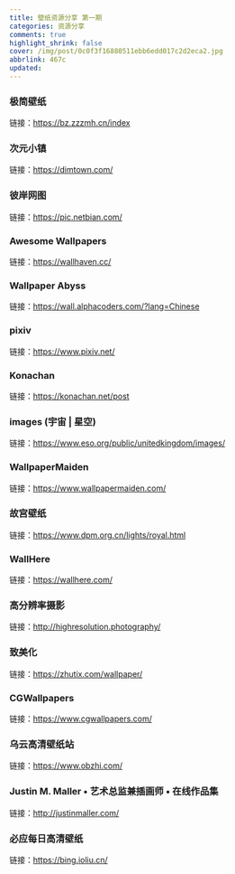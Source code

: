 ```yaml
---
title: 壁纸资源分享 第一期
categories: 资源分享
comments: true
highlight_shrink: false
cover: /img/post/0c0f3f16880511ebb6edd017c2d2eca2.jpg
abbrlink: 467c
updated:
---
```

### 极简壁纸
链接：https://bz.zzzmh.cn/index

### 次元小镇
链接：https://dimtown.com/

### 彼岸网图
链接：https://pic.netbian.com/

### Awesome Wallpapers
链接：https://wallhaven.cc/

### Wallpaper Abyss
链接：https://wall.alphacoders.com/?lang=Chinese

### pixiv
链接：https://www.pixiv.net/

### Konachan
链接：https://konachan.net/post

### images (宇宙 | 星空)
链接：https://www.eso.org/public/unitedkingdom/images/

### WallpaperMaiden
链接：https://www.wallpapermaiden.com/

### 故宫壁纸
链接：https://www.dpm.org.cn/lights/royal.html

### WallHere
链接：https://wallhere.com/

### 高分辨率摄影
链接：http://highresolution.photography/

### 致美化
链接：https://zhutix.com/wallpaper/

### CGWallpapers
链接：https://www.cgwallpapers.com/

### 乌云高清壁纸站
链接：https://www.obzhi.com/

### Justin M. Maller • 艺术总监兼插画师 • 在线作品集
链接：http://justinmaller.com/

### 必应每日高清壁纸
链接：https://bing.ioliu.cn/